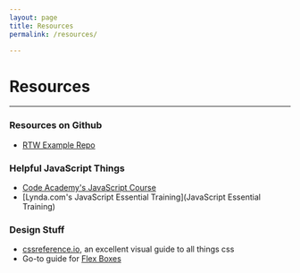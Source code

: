 ```yaml
---
layout: page
title: Resources
permalink: /resources/

---
```


# Resources

<!-- <br> -->
<hr>

### <span class="underlined">Resources on Github</span>

+ [RTW Example Repo](https://github.com/coloringchaos/rtw-example-code)

### <span class="underlined">Helpful JavaScript Things</span>

+ [Code Academy's JavaScript Course](https://www.codecademy.com/learn/javascript) 
+ [Lynda.com's JavaScript Essential Training](JavaScript Essential Training)

### <span class="underlined">Design Stuff</span>

+ [cssreference.io](http://cssreference.io/), an excellent visual guide to all things css
+ Go-to guide for [Flex Boxes](https://css-tricks.com/snippets/css/a-guide-to-flexbox/)